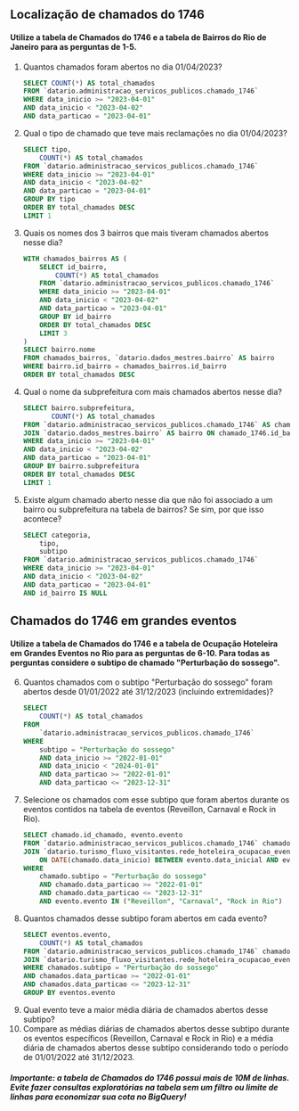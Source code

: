 ## Localização de chamados do 1746
#### Utilize a tabela de Chamados do 1746 e a tabela de Bairros do Rio de Janeiro para as perguntas de 1-5.

1. Quantos chamados foram abertos no dia 01/04/2023?
    ```sql
    SELECT COUNT(*) AS total_chamados
    FROM `datario.administracao_servicos_publicos.chamado_1746`
    WHERE data_inicio >= "2023-04-01"
    AND data_inicio < "2023-04-02"
    AND data_particao = "2023-04-01"
    ```
2. Qual o tipo de chamado que teve mais reclamações no dia 01/04/2023?
    ```sql
    SELECT tipo,
        COUNT(*) AS total_chamados
    FROM `datario.administracao_servicos_publicos.chamado_1746`
    WHERE data_inicio >= "2023-04-01"
    AND data_inicio < "2023-04-02"
    AND data_particao = "2023-04-01"
    GROUP BY tipo
    ORDER BY total_chamados DESC
    LIMIT 1
    ```
3. Quais os nomes dos 3 bairros que mais tiveram chamados abertos nesse dia?
    ```sql
    WITH chamados_bairros AS (
        SELECT id_bairro,
            COUNT(*) AS total_chamados
        FROM `datario.administracao_servicos_publicos.chamado_1746`
        WHERE data_inicio >= "2023-04-01"
        AND data_inicio < "2023-04-02"
        AND data_particao = "2023-04-01"
        GROUP BY id_bairro
        ORDER BY total_chamados DESC
        LIMIT 3
    )
    SELECT bairro.nome
    FROM chamados_bairros, `datario.dados_mestres.bairro` AS bairro
    WHERE bairro.id_bairro = chamados_bairros.id_bairro
    ORDER BY total_chamados DESC
    ```
4. Qual o nome da subprefeitura com mais chamados abertos nesse dia?
    ```sql
    SELECT bairro.subprefeitura,
           COUNT(*) AS total_chamados
    FROM `datario.administracao_servicos_publicos.chamado_1746` AS chamado_1746
    JOIN `datario.dados_mestres.bairro` AS bairro ON chamado_1746.id_bairro = bairro.id_bairro
    WHERE data_inicio >= "2023-04-01"
    AND data_inicio < "2023-04-02"
    AND data_particao = "2023-04-01"
    GROUP BY bairro.subprefeitura
    ORDER BY total_chamados DESC
    LIMIT 1
    ```
5. Existe algum chamado aberto nesse dia que não foi associado a um bairro ou subprefeitura na tabela de bairros? Se sim, por que isso acontece?
    ```sql
    SELECT categoria,
        tipo,
        subtipo
    FROM `datario.administracao_servicos_publicos.chamado_1746`
    WHERE data_inicio >= "2023-04-01"
    AND data_inicio < "2023-04-02"
    AND data_particao = "2023-04-01"
    AND id_bairro IS NULL
    ```

## Chamados do 1746 em grandes eventos
#### Utilize a tabela de Chamados do 1746 e a tabela de Ocupação Hoteleira em Grandes Eventos no Rio para as perguntas de 6-10. Para todas as perguntas considere o subtipo de chamado "Perturbação do sossego".

6. Quantos chamados com o subtipo "Perturbação do sossego" foram abertos desde 01/01/2022 até 31/12/2023 (incluindo extremidades)?
    ```sql
    SELECT 
        COUNT(*) AS total_chamados
    FROM
        `datario.administracao_servicos_publicos.chamado_1746` 
    WHERE 
        subtipo = "Perturbação do sossego" 
        AND data_inicio >= "2022-01-01" 
        AND data_inicio < "2024-01-01"
        AND data_particao >= "2022-01-01"
        AND data_particao <= "2023-12-31"
    ```
7. Selecione os chamados com esse subtipo que foram abertos durante os eventos contidos na tabela de eventos (Reveillon, Carnaval e Rock in Rio).
    ```sql
    SELECT chamado.id_chamado, evento.evento
    FROM `datario.administracao_servicos_publicos.chamado_1746` chamado
    JOIN `datario.turismo_fluxo_visitantes.rede_hoteleira_ocupacao_eventos` evento
        ON DATE(chamado.data_inicio) BETWEEN evento.data_inicial AND evento.data_final
    WHERE 
        chamado.subtipo = "Perturbação do sossego"
        AND chamado.data_particao >= "2022-01-01"
        AND chamado.data_particao <= "2023-12-31"
        AND evento.evento IN ("Reveillon", "Carnaval", "Rock in Rio")
    ```
8. Quantos chamados desse subtipo foram abertos em cada evento?
    ```sql
    SELECT eventos.evento,
        COUNT(*) AS total_chamados
    FROM `datario.administracao_servicos_publicos.chamado_1746` chamados
    JOIN `datario.turismo_fluxo_visitantes.rede_hoteleira_ocupacao_eventos` eventos ON DATE(chamados.data_inicio) BETWEEN eventos.data_inicial AND eventos.data_final
    WHERE chamados.subtipo = "Perturbação do sossego"
    AND chamados.data_particao >= "2022-01-01"
    AND chamados.data_particao <= "2023-12-31"
    GROUP BY eventos.evento
    ```
9. Qual evento teve a maior média diária de chamados abertos desse subtipo?
10. Compare as médias diárias de chamados abertos desse subtipo durante os eventos específicos (Reveillon, Carnaval e Rock in Rio) e a média diária de chamados abertos desse subtipo considerando todo o período de 01/01/2022 até 31/12/2023.

##### Importante: a tabela de Chamados do 1746 possui mais de 10M de linhas. Evite fazer consultas exploratórias na tabela sem um filtro ou limite de linhas para economizar sua cota no BigQuery!
